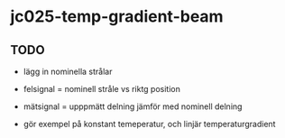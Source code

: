 # jc025-temp-gradient-beam



## TODO

* lägg in nominella strålar
* felsignal = nominell stråle vs riktg position
* mätsignal = upppmätt delning jämför med nominell delning

* gör exempel på konstant temeperatur, och linjär temperaturgradient